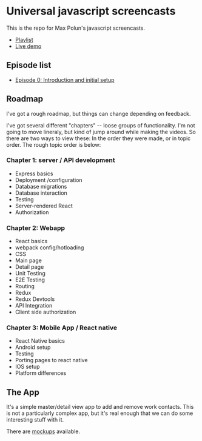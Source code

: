 Universal javascript screencasts
================================

This is the repo for Max Polun's javascript screencasts.

* [Playlist](https://www.youtube.com/playlist?list=PLVTuErcZ9kPIon7HztSMyHdjJOkl0oGpi)
* [Live demo](https://dry-reef-5755.herokuapp.com/)

## Episode list

* [Episode 0: Introduction and initial setup](https://www.youtube.com/watch?v=qsZrAIT6IFc&index=1&list=PLVTuErcZ9kPIon7HztSMyHdjJOkl0oGpi)

## Roadmap

I've got a rough roadmap, but things can change depending on feedback.

I've got several different "chapters" -- loose groups of functionality. I'm not going to move
lineraly, but kind of jump around while making the videos. So there are two ways to view these:
In the order they were made, or in topic order. The rough topic order is below:

### Chapter 1: server / API development

* Express basics
* Deployment /configuration
* Database migrations
* Database interaction
* Testing
* Server-rendered React
* Authorization

### Chapter 2: Webapp

* React basics
* webpack config/hotloading
* CSS
* Main page
* Detail page
* Unit Testing
* E2E Testing
* Routing
* Redux
* Redux Devtools
* API Integration
* Client side authorization

### Chapter 3: Mobile App / React native

* React Native basics
* Android setup
* Testing
* Porting pages to react native
* IOS setup
* Platform differences

## The App

It's a simple master/detail view app to add and remove work contacts. This is not a particularly
complex app, but it's real enough that we can do some interesting stuff with it.

There are [mockups](doc/mockups) available.

